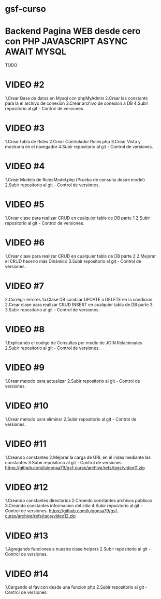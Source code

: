 # gsf-curso

# Backend Pagina WEB desde cero con PHP JAVASCRIPT ASYNC AWAIT MYSQL

TODO

<!--  -->

# VIDEO #2

1.Crear Base de datos en Mysql con phpMyAdmin
2.Crear las constante para la el archivo de conexion
3.Crear archivo de conexion a DB
4.Subir repositorio al git - Control de versiones.

<!--  -->

# VIDEO #3

1.Crear tabla de Roles
2.Crear Controlador Roles.php
3.Crear Vista y mostrarla en el navegador
4.Subir repositorio al git - Control de versiones.

<!--  -->

# VIDEO #4

1.Crear Modelo de RolesModel.php (Prueba de consulta desde model)
2.Subir repositorio al git - Control de versiones.

<!--  -->

# VIDEO #5

1.Crear clase para realizar CRUD en cualquier tabla de DB parte 1
2.Subir repositorio al git - Control de versiones.
<!--  -->

# VIDEO #6

1.Crear clase para realizar CRUD en cualquier tabla de DB parte 2
2.Mejorar el CRUD hacerlo más Dinámico
3.Subir repositorio al git - Control de versiones.
<!--  -->

# VIDEO #7

2.Corregir errores
    1a.Clase DB cambiar UPDATE a DELETE en la condicion
2.Crear clase para realizar CRUD INSERT en cualquier tabla de DB parte 3
3.Subir repositorio al git - Control de versiones.

# VIDEO #8

1.Explicando el codigo de Consultas por medio de JOIN Relacionales
2.Subir repositorio al git - Control de versiones.

# VIDEO #9

1.Crear metodo para actualizar
2.Subir repositorio al git - Control de versiones.

# VIDEO #10

1.Crear metodo para eliminar
2.Subir repositorio al git - Control de versiones.

# VIDEO #11

1.Creando constantes
2.Mejorar la carga de URL en el index mediante las constantes
3.Subir repositorio al git - Control de versiones.
https://github.com/luigonsa79/gsf-curso/archive/refs/tags/video11.zip

# VIDEO #12

1.Creando constantes directorios
2.Creando constantes archivos publicos
3.Creando constantes informacion del sitio
4.Subir repositorio al git - Control de versiones.
https://github.com/luigonsa79/gsf-curso/archive/refs/tags/video12.zip


# VIDEO #13

1.Agregando funciones a nuestra clase helpers
2.Subir repositorio al git - Control de versiones.

# VIDEO #14

1.Cargando el favicon desde una funcion php
2.Subir repositorio al git - Control de versiones.